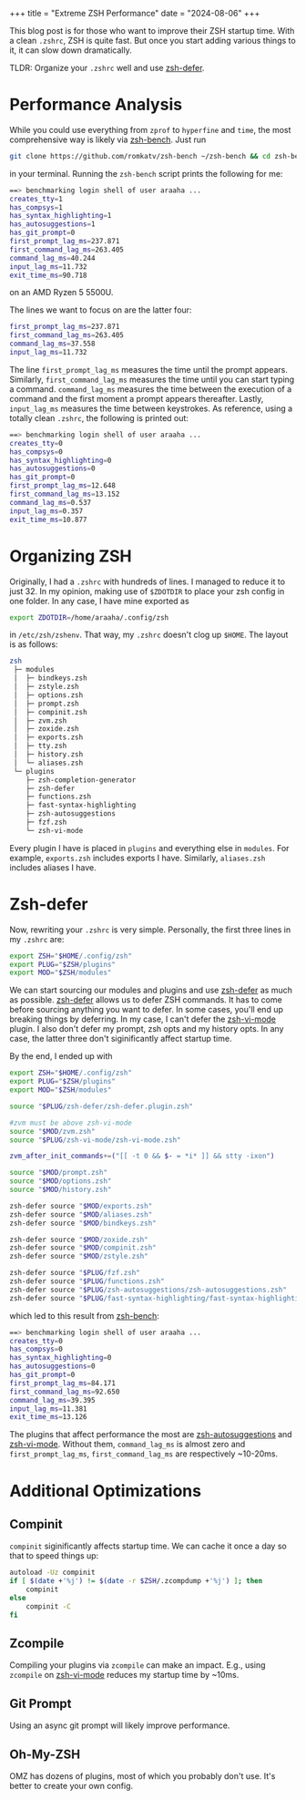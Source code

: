 +++
title = "Extreme ZSH Performance"
date = "2024-08-06"
+++

This blog post is for those who want to improve their ZSH startup time. With a clean `.zshrc`, ZSH is quite fast. But once you start adding various things to it, it can slow down dramatically.

TLDR: Organize your `.zshrc` well and use [zsh-defer](https://github.com/romkatv/zsh-defer).


# Performance Analysis

While you could use everything from `zprof` to `hyperfine` and `time`, the most comprehensive way is likely via [zsh-bench](https://github.com/romkatv/zsh-bench). Just run
```sh
git clone https://github.com/romkatv/zsh-bench ~/zsh-bench && cd zsh-bench
```
in your terminal. Running the `zsh-bench` script prints the following for me:
```sh
==> benchmarking login shell of user araaha ...
creates_tty=1
has_compsys=1
has_syntax_highlighting=1
has_autosuggestions=1
has_git_prompt=0
first_prompt_lag_ms=237.871
first_command_lag_ms=263.405
command_lag_ms=40.244
input_lag_ms=11.732
exit_time_ms=90.718
```
on an AMD Ryzen 5 5500U.

The lines we want to focus on are the latter four:
```sh
first_prompt_lag_ms=237.871
first_command_lag_ms=263.405
command_lag_ms=37.558
input_lag_ms=11.732
```

The line `first_prompt_lag_ms` measures the time until the prompt appears. Similarly, `first_command_lag_ms` measures the time until you can start typing a command. `command_lag_ms` measures the time between the execution of a command and the first moment a prompt appears thereafter. Lastly, `input_lag_ms` measures the time between keystrokes. As reference, using a totally clean `.zshrc`, the following is printed out:
```sh
==> benchmarking login shell of user araaha ...
creates_tty=0
has_compsys=0
has_syntax_highlighting=0
has_autosuggestions=0
has_git_prompt=0
first_prompt_lag_ms=12.648
first_command_lag_ms=13.152
command_lag_ms=0.537
input_lag_ms=0.357
exit_time_ms=10.877
```

# Organizing ZSH
Originally, I had a `.zshrc` with hundreds of lines. I managed to reduce it to just 32.
In my opinion, making use of `$ZDOTDIR` to place your zsh config in one folder. In any case, I have mine exported as
```sh
export ZDOTDIR=/home/araaha/.config/zsh
```
in `/etc/zsh/zshenv`. That way, my `.zshrc` doesn't clog up `$HOME`. The layout is as follows:
```sh
zsh
 ├─ modules
 │  ├─ bindkeys.zsh
 │  ├─ zstyle.zsh
 │  ├─ options.zsh
 │  ├─ prompt.zsh
 │  ├─ compinit.zsh
 │  ├─ zvm.zsh
 │  ├─ zoxide.zsh
 │  ├─ exports.zsh
 │  ├─ tty.zsh
 │  ├─ history.zsh
 │  └─ aliases.zsh
 └─ plugins
    ├─ zsh-completion-generator
    ├─ zsh-defer
    ├─ functions.zsh
    ├─ fast-syntax-highlighting
    ├─ zsh-autosuggestions
    ├─ fzf.zsh
    └─ zsh-vi-mode
```
Every plugin I have is placed in `plugins` and everything else in `modules`. For example, `exports.zsh` includes exports I have. Similarly, `aliases.zsh` includes aliases I have.

# Zsh-defer
Now, rewriting your `.zshrc` is very simple. Personally, the first three lines in my `.zshrc` are:
```sh
export ZSH="$HOME/.config/zsh"
export PLUG="$ZSH/plugins"
export MOD="$ZSH/modules"
```
We can start sourcing our modules and plugins and use [zsh-defer](https://github.com/romkatv/zsh-defer) as much as possible. [zsh-defer](https://github.com/romkatv/zsh-defer) allows us to defer ZSH commands. It has to come before sourcing anything you want to defer. In some cases, you'll end up breaking things by deferring. In my case, I can't defer the [zsh-vi-mode](https://github.com/jeffreytse/zsh-vi-mode) plugin. I also don't defer my prompt, zsh opts and my history opts. In any case, the latter three don't siginificantly affect startup time.

By the end, I ended up with
```sh
export ZSH="$HOME/.config/zsh"
export PLUG="$ZSH/plugins"
export MOD="$ZSH/modules"

source "$PLUG/zsh-defer/zsh-defer.plugin.zsh"

#zvm must be above zsh-vi-mode
source "$MOD/zvm.zsh"
source "$PLUG/zsh-vi-mode/zsh-vi-mode.zsh"

zvm_after_init_commands+=("[[ -t 0 && $- = *i* ]] && stty -ixon")

source "$MOD/prompt.zsh"
source "$MOD/options.zsh"
source "$MOD/history.zsh"

zsh-defer source "$MOD/exports.zsh"
zsh-defer source "$MOD/aliases.zsh"
zsh-defer source "$MOD/bindkeys.zsh"

zsh-defer source "$MOD/zoxide.zsh"
zsh-defer source "$MOD/compinit.zsh"
zsh-defer source "$MOD/zstyle.zsh"

zsh-defer source "$PLUG/fzf.zsh"
zsh-defer source "$PLUG/functions.zsh"
zsh-defer source "$PLUG/zsh-autosuggestions/zsh-autosuggestions.zsh"
zsh-defer source "$PLUG/fast-syntax-highlighting/fast-syntax-highlighting.zsh"
```
which led to this result from [zsh-bench](https://github.com/romkatv/zsh-bench):
```sh
==> benchmarking login shell of user araaha ...
creates_tty=0
has_compsys=0
has_syntax_highlighting=0
has_autosuggestions=0
has_git_prompt=0
first_prompt_lag_ms=84.171
first_command_lag_ms=92.650
command_lag_ms=39.395
input_lag_ms=11.381
exit_time_ms=13.126
```

The plugins that affect performance the most are [zsh-autosuggestions](https://github.com/zsh-users/zsh-autosuggestions) and [zsh-vi-mode](https://github.com/jeffreytse/zsh-vi-mode). Without them, `command_lag_ms` is almost zero and `first_prompt_lag_ms`, `first_command_lag_ms` are respectively ~10-20ms.

# Additional Optimizations
## Compinit
`compinit` siginificantly affects startup time. We can cache it once a day so that to speed things up:
```sh
autoload -Uz compinit
if [ $(date +'%j') != $(date -r $ZSH/.zcompdump +'%j') ]; then
    compinit
else
    compinit -C
fi
```

## Zcompile
Compiling your plugins via `zcompile` can make an impact. E.g., using `zcompile` on [zsh-vi-mode](https://github.com/jeffreytse/zsh-vi-mode) reduces my startup time by ~10ms.

## Git Prompt
Using an async git prompt will likely improve performance.

## Oh-My-ZSH
OMZ has dozens of plugins, most of which you probably don't use. It's better to create your own config.
